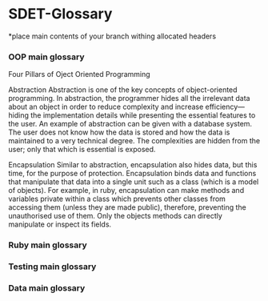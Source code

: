 # SDET-Glossary
 
*place main contents of your branch withing allocated headers
 
### OOP main glossary

Four Pillars of Oject Oriented Programming


Abstraction
Abstraction is one of the key concepts of object-oriented programming. In abstraction, the programmer hides all the irrelevant data about an object in order to reduce complexity and increase efficiency—hiding the implementation details while presenting the essential features to the user. An example of abstraction can be given with a database system. The user does not know how the data is stored and how the data is maintained to a very technical degree. The complexities are hidden from the user; only that which is essential is exposed.

Encapsulation
Similar to abstraction, encapsulation also hides data, but this time, for the purpose of protection. Encapsulation binds data and functions that manipulate that data into a single unit such as a class (which is a model of objects). For example, in ruby, encapsulation can make methods and variables private within a class which prevents other classes from accessing them (unless they are made public), therefore, preventing the unauthorised use of them. Only the objects methods can directly manipulate or inspect its fields.




 
### Ruby main glossary
 
### Testing main glossary
 
### Data main glossary